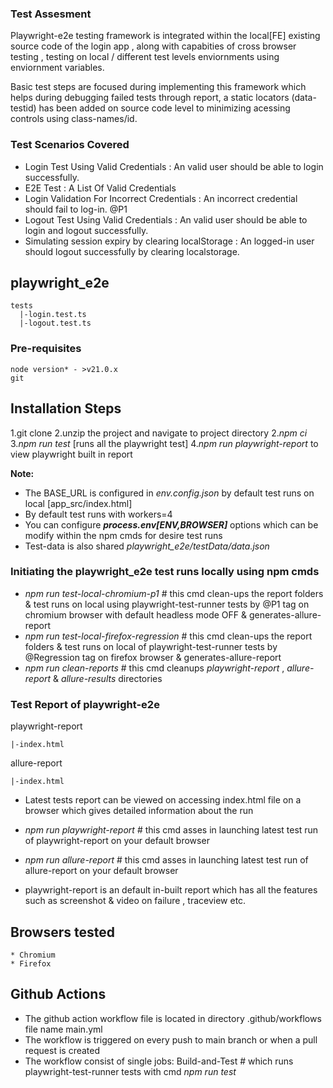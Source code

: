 ### Test Assesment 

Playwright-e2e testing framework is integrated within the local[FE] existing source code of the login app , along with capabities of cross browser testing , testing on local / different test levels enviornments using enviornment variables.

Basic test steps are focused during implementing this framework which helps during debugging failed tests through report, a static locators (data-testid) has been added on source code level to minimizing acessing controls using class-names/id.

### Test Scenarios Covered

* Login Test Using Valid Credentials : An valid user should be able to login successfully.
* E2E Test : A List Of Valid Credentials 
* Login Validation For Incorrect Credentials : An incorrect credential should fail to log-in. @P1
* Logout Test Using Valid Credentials : An valid user should be able to login and logout successfully.
* Simulating session expiry by clearing localStorage : An logged-in user should logout successfully by clearing localstorage.


## playwright_e2e
    tests
      |-login.test.ts
      |-logout.test.ts

### **Pre-requisites**
	node version* - >v21.0.x
    git
 
  ## Installation Steps
  1.git clone <github-repo>
  2.unzip the project and navigate to project directory
  2.*npm ci*
  3.*npm run test* [runs all the playwright test]
  4.*npm run playwright-report* to view playwright built in report 


  **Note:** 
 * The BASE_URL is configured in *env.config.json* by default test runs on local [app_src/index.html]
 * By default test runs with workers=4 
 * You can configure ***process.env[ENV,BROWSER]*** options which can be modify within the npm cmds for desire test runs
 * Test-data is also shared *playwright_e2e/testData/data.json* 

### Initiating the playwright_e2e test runs locally using npm cmds 

  * *npm run test-local-chromium-p1*  # this cmd clean-ups the report folders & test runs on local using playwright-test-runner tests by @P1 tag on chromium browser with default headless mode OFF & generates-allure-report
  * *npm run test-local-firefox-regression*  # this cmd clean-ups the report folders & test runs on local of playwright-test-runner tests by @Regression tag on firefox browser & generates-allure-report
  * *npm run clean-reports* # this cmd cleanups *playwright-report* , *allure-report* & *allure-results* directories
  
### Test Report of playwright-e2e
  playwright-report

    |-index.html

  allure-report

    |-index.html   

* Latest tests report can be viewed on accessing index.html file on a browser which gives detailed information about the run
* *npm run playwright-report* # this cmd asses in launching latest test run of playwright-report on your default browser
* *npm run allure-report* # this cmd asses in launching latest test run of allure-report on your default browser

* playwright-report is an default in-built report which has all the features such as screenshot & video on failure , traceview etc.

## Browsers tested 
	* Chromium 
	* Firefox

## Github Actions
- The github action workflow file is located in directory .github/workflows file name main.yml
- The workflow is triggered on every push to main branch or when a pull request is created 
- The workflow consist of single jobs: Build-and-Test # which runs playwright-test-runner tests with cmd *npm run test*